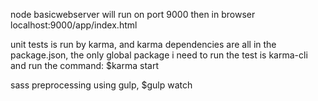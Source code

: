 node basicwebserver will run on port 9000
then in browser localhost:9000/app/index.html

unit tests is run by karma, and karma dependencies are all in the package.json,
the only global package i need to run the test is karma-cli and run the command: $karma start

sass preprocessing using gulp, $gulp watch

